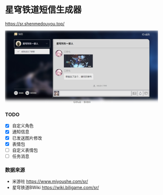 # 星穹铁道短信生成器

<https://sr.shenmedouyou.top/>

![预览图](readme/screenshot.jpg)

### TODO

- [x] 自定义角色
- [x] 通知信息
- [x] 已发送图片修改
- [x] 表情包
- [ ] 自定义表情包
- [ ] 任务消息

### 数据来源

- 米游社 <https://www.miyoushe.com/sr/>
- 星穹铁道BWiki <https://wiki.biligame.com/sr/>
